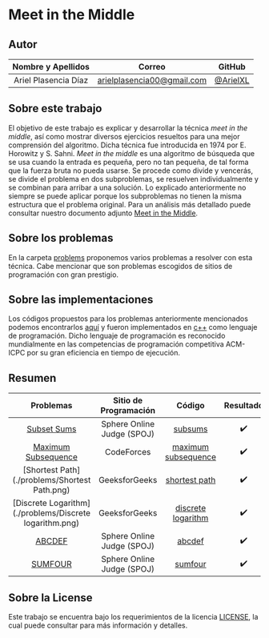 # Meet in the Middle

## Autor

| **Nombre y Apellidos** |         **Correo**         |               **GitHub**               |
| :--------------------: | :------------------------: | :------------------------------------: |
|  Ariel Plasencia Díaz  | arielplasencia00@gmail.com | [@ArielXL](https://github.com/ArielXL) |

## Sobre este trabajo

El objetivo de este trabajo es explicar y desarrollar la técnica *meet in the middle*, así como mostrar
diversos ejercicios resueltos para una mejor comprensión del algoritmo. Dicha técnica fue introducida
en 1974 por E. Horowitz y S. Sahni. *Meet in the middle* es una algoritmo de búsqueda que se usa cuando la entrada es pequeña, pero no tan pequeña, de tal forma que la fuerza bruta no pueda usarse. Se procede como divide y vencerás, se divide el problema en dos subproblemas, se resuelven individualmente y se combinan para arribar a una solución. Lo explicado anteriormente no siempre se puede aplicar porque los subproblemas no tienen la misma estructura que el problema original. Para un análisis más detallado puede consultar nuestro documento adjunto [Meet in the Middle](./doc/meet_in_the_middle.pdf).

## Sobre los problemas

En la carpeta [problems](./problems) proponemos varios problemas a resolver con esta técnica. Cabe mencionar que son problemas escogidos de sitios de programación con gran prestigio.

## Sobre las implementaciones

Los códigos propuestos para los problemas anteriormente mencionados podemos encontrarlos [aquí](./codes) y fueron implementados en [c++](https://es.wikipedia.org/wiki/C%2B%2B) como lenguaje de programación. Dicho lenguaje de programación es reconocido mundialmente en las competencias de programación competitiva ACM-ICPC por su gran eficiencia en tiempo de ejecución.

## Resumen

|                          Problemas                           |   Sitio de Programación    |                         Código                         |     Resultado      |
| :----------------------------------------------------------: | :------------------------: | :----------------------------------------------------: | :----------------: |
|    [Subset Sums](https://www.spoj.com/problems/SUBSUMS/)     | Sphere Online Judge (SPOJ) |           [subsums](./codes/subset_sums.cpp)           | :heavy_check_mark: |
| [Maximum Subsequence](https://codeforces.com/problemset/problem/888/E) |         CodeForces         | [maximum subsequence](./codes/maximum_subsequence.cpp) | :heavy_check_mark: |
|        [Shortest Path](./problems/Shortest Path.png)         |       GeeksforGeeks        |       [shortest path](./codes/shortest_path.cpp)       | :heavy_check_mark: |
|   [Discrete Logarithm](./problems/Discrete logarithm.png)    |       GeeksforGeeks        |  [discrete logarithm](./codes/discrete_logarithm.cpp)  | :heavy_check_mark: |
|       [ABCDEF](https://www.spoj.com/problems/ABCDEF/)        | Sphere Online Judge (SPOJ) |              [abcdef](./codes/ABCDEF.cpp)              | :heavy_check_mark: |
|      [SUMFOUR](https://www.spoj.com/problems/SUMFOUR/)       | Sphere Online Judge (SPOJ) |             [sumfour](./codes/sumfour.cpp)             | :heavy_check_mark: |

## Sobre la License

Este trabajo se encuentra bajo los requerimientos de la licencia [LICENSE](LICENSE), la cual puede consultar para más información y detalles.